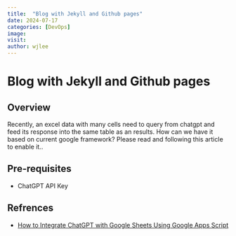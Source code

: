 ```yaml
---
title:  "Blog with Jekyll and Github pages"
date: 2024-07-17
categories: [DevOps]
image: 
visit:
author: wjlee
---
```

# Blog with Jekyll and Github pages

## Overview

Recently, an excel data with many cells need to query from chatgpt and feed its response into the same table as an results. How can we have it based on current google framework? Please read and following this article to enable it..

## Pre-requisites
* ChatGPT API Key

## Refrences
* [How to Integrate ChatGPT with Google Sheets Using Google Apps Script](freecodecamp.org/news/create-chat-gpt-formulas-in-google-sheets/)